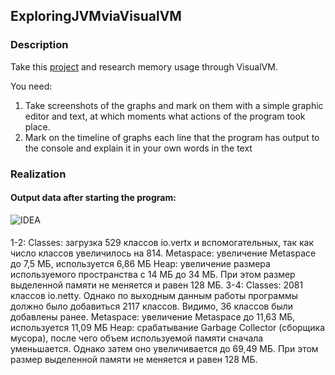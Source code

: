 ## ExploringJVMviaVisualVM
### Description
Take this <a href="https://github.com/Arsennikum/jvm-visualvm-experience">project</a> and research memory usage through VisualVM.

You need:
1. Take screenshots of the graphs and mark on them with a simple graphic editor and text, at which moments what actions of the program took place.
2. Mark on the timeline of graphs each line that the program has output to the console and explain it in your own words in the text

### Realization
#### Output data after starting the program:

![IDEA](https://user-images.githubusercontent.com/63547457/200165301-3adc6759-e1bf-4d74-a6f2-a7b6a0ecd285.png)
#### 
1-2: 
Classes: загрузка 529 классов io.vertx и вспомогательных, так как число классов увеличилось на 814. 
Metaspace: увеличение Metaspace до 7,5 МБ, используется 6,86 МБ
Heap: увеличение размера используемого пространства с 14 МБ до 34 МБ. При этом размер выделенной памяти не меняется и равен 128 МБ.
3-4:
Classes: 2081 классов io.netty. Однако по выходным данным работы программы должно было добавиться 2117 классов. Видимо, 36 классов были добавлены ранее.
Metaspace: увеличение Metaspace до 11,63 МБ, используется 11,09 МБ
Heap: срабатывание Garbage Collector (сборщика мусора), после чего объем используемой памяти сначала уменьшается. Однако затем оно увеличивается до 69,49 МБ.
При этом размер выделенной памяти не меняется и равен 128 МБ.
